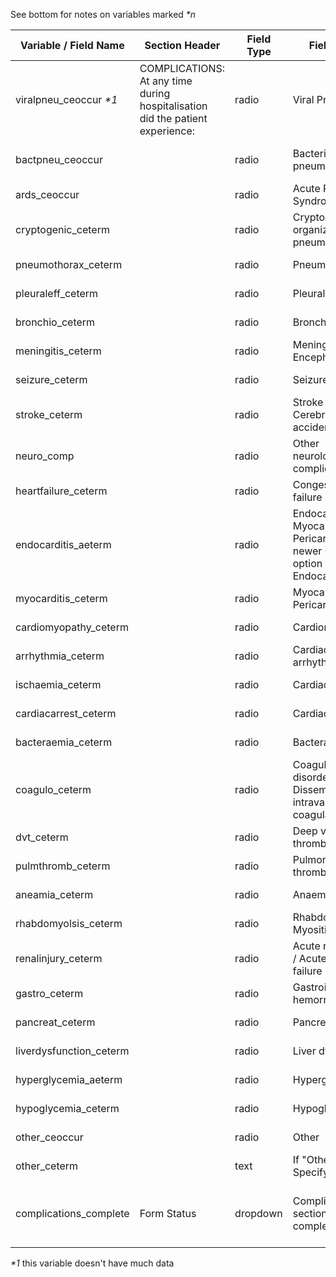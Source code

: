 See bottom for notes on variables marked _*n_

| Variable / Field Name      |  Section Header                                                                 |  Field Type  |  Field Label                                                                                   |  Choices or Calculations                      | Comments                  |
|----------------------------|---------------------------------------------------------------------------------|--------------|------------------------------------------------------------------------------------------------|-----------------------------------------------|---------------------------|
|  viralpneu\_ceoccur _*1_        |  COMPLICATIONS: At any time during hospitalisation did the patient experience:  |  radio       |  Viral Pneumonia                                                                               |  1, Yes ; 2, No ; 3, N/A                      |                           |
|  bactpneu\_ceoccur         |                                                                                 |  radio       |  Bacterial pneumonia                                                                           |  1, Yes ; 2, No ; 3, N/A                      | Comments about this field |
|  ards\_ceoccur             |                                                                                 |  radio       |  Acute Respiratory Syndrome                                                                    |  1, Yes ; 2, No ; 3, N/A                      |                           |
|  cryptogenic\_ceterm       |                                                                                 |  radio       |  Cryptogenic organizing pneumonia (COP)                                                        |  1, Yes ; 2, No ; 3, N/A                      |                           |
|  pneumothorax\_ceterm      |                                                                                 |  radio       |  Pneumothorax                                                                                  |  1, Yes ; 2, No ; 3, N/A                      |                           |
|  pleuraleff\_ceterm        |                                                                                 |  radio       |  Pleural effusion                                                                              |  1, Yes ; 2, No ; 3, N/A                      |                           |
|  bronchio\_ceterm          |                                                                                 |  radio       |  Bronchiolitis                                                                                 |  1, Yes ; 2, No ; 3, N/A                      |                           |
|  meningitis\_ceterm        |                                                                                 |  radio       |  Meningitis / Encephalitis                                                                     |  1, Yes ; 2, No ; 3, N/A                      |                           |
|  seizure\_ceterm           |                                                                                 |  radio       |  Seizure                                                                                       |  1, Yes ; 2, No ; 3, N/A                      |                           |
|  stroke\_ceterm            |                                                                                 |  radio       |  Stroke / Cerebrovascular accident                                                             |  1, Yes ; 2, No ; 3, N/A                      |                           |
|  neuro\_comp               |                                                                                 |  radio       |  Other neurological complication                                                               |  1, Yes ; 2, No ; 3, N/A                      |                           |
|  heartfailure\_ceterm      |                                                                                 |  radio       |  Congestive heart failure                                                                      |  1, Yes ; 2, No ; 3, N/A                      |                           |
|  endocarditis\_aeterm      |                                                                                 |  radio       |  Endocarditis / Myocarditis Pericarditis (for newer CRF this option covers Endocarditis only)  |  1, Yes ; 2, No ; 3, N/A                      |                           |
|  myocarditis\_ceterm       |                                                                                 |  radio       |  Myocarditis / Pericarditis                                                                    |  1, Yes ; 2, No ; 3, N/A                      |                           |
|  cardiomyopathy\_ceterm    |                                                                                 |  radio       |  Cardiomyopathy                                                                                |  1, Yes ; 2, No ; 3, N/A                      |                           |
|  arrhythmia\_ceterm        |                                                                                 |  radio       |  Cardiac arrhythmia                                                                            |  1, Yes ; 2, No ; 3, N/A                      |                           |
|  ischaemia\_ceterm         |                                                                                 |  radio       |  Cardiac ischemia                                                                              |  1, Yes ; 2, No ; 3, N/A                      |                           |
|  cardiacarrest\_ceterm     |                                                                                 |  radio       |  Cardiac arrest                                                                                |  1, Yes ; 2, No ; 3, N/A                      |                           |
|  bacteraemia\_ceterm       |                                                                                 |  radio       |  Bacteraemia                                                                                   |  1, Yes ; 2, No ; 3, N/A                      |                           |
|  coagulo\_ceterm           |                                                                                 |  radio       |  Coagulation disorder / Disseminated intravascular coagulation                                 |  1, Yes ; 2, No ; 3, N/A                      |                           |
|  dvt\_ceterm               |                                                                                 |  radio       |  Deep vein thrombosis                                                                          |  1, Yes ; 2, No ; 3, N/A                      |                           |
|  pulmthromb\_ceterm        |                                                                                 |  radio       |  Pulmonary thromboembolism                                                                     |  1, Yes ; 2, No ; 3, N/A                      |                           |
|  aneamia\_ceterm           |                                                                                 |  radio       |  Anaemia                                                                                       |  1, Yes ; 2, No ; 3, N/A                      |                           |
|  rhabdomyolsis\_ceterm     |                                                                                 |  radio       |  Rhabdomyolysis / Myositis                                                                     |  1, Yes ; 2, No ; 3, N/A                      |                           |
|  renalinjury\_ceterm       |                                                                                 |  radio       |  Acute renal injury / Acute renal failure                                                      |  1, Yes ; 2, No ; 3, N/A                      |                           |
|  gastro\_ceterm            |                                                                                 |  radio       |  Gastrointestinal hemorrhage                                                                   |  1, Yes ; 2, No ; 3, N/A                      |                           |
|  pancreat\_ceterm          |                                                                                 |  radio       |  Pancreatitis                                                                                  |  1, Yes ; 2, No ; 3, N/A                      |                           |
|  liverdysfunction\_ceterm  |                                                                                 |  radio       |  Liver dysfunction                                                                             |  1, Yes ; 2, No ; 3, N/A                      |                           |
|  hyperglycemia\_aeterm     |                                                                                 |  radio       |  Hyperglycaemia                                                                                |  1, Yes ; 2, No ; 3, N/A                      |                           |
|  hypoglycemia\_ceterm      |                                                                                 |  radio       |  Hypoglycaemia                                                                                 |  1, Yes ; 2, No ; 3, N/A                      |                           |
|  other\_ceoccur            |                                                                                 |  radio       |  Other                                                                                         |  1, Yes ; 2, No ; 3, N/A                      |                           |
|  other\_ceterm             |                                                                                 |  text        |  If "Other"; Specify                                                                           |                                               |                           |
|  complications\_complete   |  Form Status                                                                    |  dropdown    |  Complications section complete?                                                               |  0, Incomplete ; 1, Unverified ; 2, Complete  |


_*1_ this variable doesn't have much data